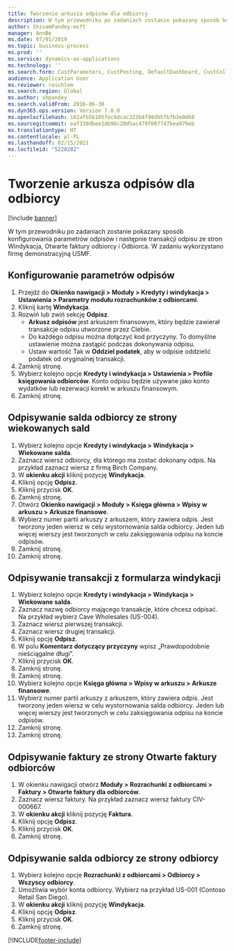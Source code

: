 ```yaml
---
title: Tworzenie arkusza odpisów dla odbiorcy
description: W tym przewodniku po zadaniach zostanie pokazany sposób konfigurowania parametrów odpisów i następnie transakcji odpisu ze stron Windykacja, Otwarte faktury odbiorcy i Odbiorca.
author: ShivamPandey-msft
manager: AnnBe
ms.date: 07/01/2019
ms.topic: business-process
ms.prod: ''
ms.service: dynamics-ax-applications
ms.technology: ''
ms.search.form: CustParameters, CustPosting, DefaultDashboard, CustCollectionsPoolsListPage, CustWriteOff, LedgerJournalTable, LedgerJournalTransDaily, CustCollections, CustOpenInvoicesListPage, CustTable
audience: Application User
ms.reviewer: roschlom
ms.search.region: Global
ms.author: shpandey
ms.search.validFrom: 2016-06-30
ms.dyn365.ops.version: Version 7.0.0
ms.openlocfilehash: 182afb5b105fec6dcac323b4f98db5fb7b3e0d68
ms.sourcegitcommit: eaf330dbee1db96c20d5ac479f007747bea079eb
ms.translationtype: HT
ms.contentlocale: pl-PL
ms.lasthandoff: 02/15/2021
ms.locfileid: "5220282"
---
```

# <a name="create-a-write-off-journal-for-a-customer"></a>Tworzenie arkusza odpisów dla odbiorcy

[!include [banner](../../includes/banner.md)]

W tym przewodniku po zadaniach zostanie pokazany sposób konfigurowania parametrów odpisów i następnie transakcji odpisu ze stron Windykacja, Otwarte faktury odbiorcy i Odbiorca. W zadaniu wykorzystano firmę demonstracyjną USMF.


## <a name="set-up-the-write-off-parameters"></a>Konfigurowanie parametrów odpisów
1. Przejdź do **Okienko nawigacji > Moduły > Kredyty i windykacja > Ustawienia > Parametry modułu rozrachunków z odbiorcami**.
2. Kliknij kartę **Windykacja**.
3. Rozwiń lub zwiń sekcję **Odpisz**.
    - **Arkusz odpisów** jest arkuszem finansowym, który będzie zawierał transakcje odpisu utworzone przez Ciebie.  
    - Do każdego odpisu można dołączyć kod przyczyny. To domyślne ustawienie można zastąpić podczas dokonywania odpisu.  
    - Ustaw wartość Tak w **Oddziel podatek**, aby w odpisie oddzielić podatek od oryginalnej transakcji.  
4. Zamknij stronę.
5. Wybierz kolejno opcje **Kredyty i windykacja > Ustawienia > Profile księgowania odbiorców**. Konto odpisu będzie używane jako konto wydatków lub rezerwacji korekt w arkuszu finansowym.
6. Zamknij stronę.

## <a name="write-off-a-customer-balance-from-the-aged-balances-page"></a>Odpisywanie salda odbiorcy ze strony wiekowanych sald
1. Wybierz kolejno opcje **Kredyty i windykacja > Windykacja > Wiekowane salda**.
2. Zaznacz wiersz odbiorcy, dla którego ma zostać dokonany odpis. Na przykład zaznacz wiersz z firmą Birch Company.
3. W **okienku akcji** kliknij pozycję **Windykacja**.
4. Kliknij opcję **Odpisz**.
5. Kliknij przycisk **OK**.
6. Zamknij stronę.
7. Otwórz **Okienko nawigacji > Moduły > Księga główna > Wpisy w arkuszu > Arkusze finansowe**.
8. Wybierz numer partii arkuszy z arkuszem, który zawiera odpis. Jest tworzony jeden wiersz w celu wystornowania salda odbiorcy. Jeden lub więcej wierszy jest tworzonych w celu zaksięgowania odpisu na koncie odpisów.  
9. Zamknij stronę.
10. Zamknij stronę.

## <a name="write-off-transactions-from-the-collections-form"></a>Odpisywanie transakcji z formularza windykacji
1. Wybierz kolejno opcje **Kredyty i windykacja > Windykacja > Wiekowane salda**.
2. Zaznacz nazwę odbiorcy mającego transakcje, które chcesz odpisać. Na przykład wybierz Cave Wholesales (US-004).
3. Zaznacz wiersz pierwszej transakcji.
4. Zaznacz wiersz drugiej transakcji.
5. Kliknij opcję **Odpisz**.
6. W polu **Komentarz dotyczący przyczyny** wpisz „Prawdopodobnie nieściągalne długi”.
7. Kliknij przycisk **OK**.
8. Zamknij stronę.
9. Zamknij stronę.
10. Wybierz kolejno opcje **Księga główna > Wpisy w arkuszu > Arkusze finansowe**.
11. Wybierz numer partii arkuszy z arkuszem, który zawiera odpis. Jest tworzony jeden wiersz w celu wystornowania salda odbiorcy. Jeden lub więcej wierszy jest tworzonych w celu zaksięgowania odpisu na koncie odpisów.  
12. Zamknij stronę.
13. Zamknij stronę.

## <a name="write-off-an-invoice-from-the-open-customers-invoices-page"></a>Odpisywanie faktury ze strony Otwarte faktury odbiorców
1. W okienku nawigacji otwórz **Moduły > Rozrachunki z odbiorcami > Faktury > Otwarte faktury dla odbiorców**.
2. Zaznacz wiersz faktury. Na przykład zaznacz wiersz faktury CIV-000667.
3. W **okienku akcji** kliknij pozycję **Faktura**.
4. Kliknij opcję **Odpisz**.
5. Kliknij przycisk **OK**.
6. Zamknij stronę.

## <a name="write-off-a-customer-balance-from-the-customer-page"></a>Odpisywanie salda odbiorcy ze strony odbiorcy
1. Wybierz kolejno opcje **Rozrachunki z odbiorcami > Odbiorcy > Wszyscy odbiorcy**.
2. Umożliwia wybór konta odbiorcy. Wybierz na przykład US-001 (Contoso Retail San Diego).
3. W **okienku akcji** kliknij pozycję **Windykacja**.
4. Kliknij opcję **Odpisz**.
5. Kliknij przycisk **OK**.
6. Zamknij stronę.



[!INCLUDE[footer-include](../../../includes/footer-banner.md)]